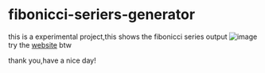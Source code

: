 # fibonicci-seriers-generator
this is a experimental project,this shows the fibonicci series output
![image](https://github.com/user-attachments/assets/f22e5f09-afac-4dbc-8db7-3ccac6a12aff)
<br>
 try the [website](https://github.com/blue-clouds4/fibonicci-seriers-genrator) btw

 thank you,have a nice day!
